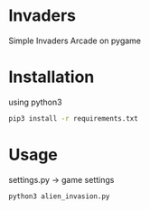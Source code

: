 # Invaders
Simple Invaders Arcade on pygame

# Installation
using python3
```bash
pip3 install -r requirements.txt
```

# Usage
settings.py -> game settings
```bash
python3 alien_invasion.py
```
